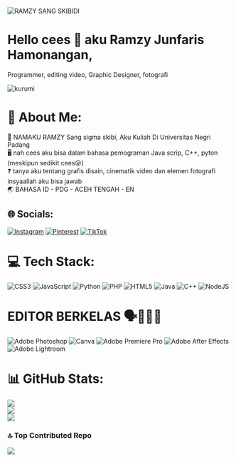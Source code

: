![RAMZY SANG SKIBIDI](https://github.com/user-attachments/assets/92133555-907e-4022-8859-8958be303329)


# Hello cees 👻 aku Ramzy Junfaris Hamonangan,
Programmer, editing video, Graphic Designer, fotografi 

![kurumi](https://github.com/user-attachments/assets/057ee79d-bc32-4689-b1d2-6ac1f2048f0e)

# 💫 About Me:
🫠 NAMAKU RAMZY Sang sigma skibi, Aku Kuliah Di Universitas Negri Padang<br>🖥️ nah cees aku bisa dalam bahasa pemograman Java scrip, C++, pyton (meskipun sedikit cees😝)<br>❓ tanya aku tentang grafis disain, cinematik video dan elemen fotografi insyaallah aku bisa jawab<br>🌏 BAHASA ID - PDG - ACEH TENGAH - EN


## 🌐 Socials:
[![Instagram](https://img.shields.io/badge/Instagram-%23E4405F.svg?logo=Instagram&logoColor=white)](https://instagram.com/sintax.error.100) [![Pinterest](https://img.shields.io/badge/Pinterest-%23E60023.svg?logo=Pinterest&logoColor=white)](https://pinterest.com/junfarisramji) [![TikTok](https://img.shields.io/badge/TikTok-%23000000.svg?logo=TikTok&logoColor=white)](https://tiktok.com/@sleepskings.official) 

# 💻 Tech Stack:
![CSS3](https://img.shields.io/badge/css3-%231572B6.svg?style=flat&logo=css3&logoColor=white) ![JavaScript](https://img.shields.io/badge/javascript-%23323330.svg?style=flat&logo=javascript&logoColor=%23F7DF1E) ![Python](https://img.shields.io/badge/python-3670A0?style=flat&logo=python&logoColor=ffdd54) ![PHP](https://img.shields.io/badge/php-%23777BB4.svg?style=flat&logo=php&logoColor=white) ![HTML5](https://img.shields.io/badge/html5-%23E34F26.svg?style=flat&logo=html5&logoColor=white) ![Java](https://img.shields.io/badge/java-%23ED8B00.svg?style=flat&logo=openjdk&logoColor=white) ![C++](https://img.shields.io/badge/c++-%2300599C.svg?style=flat&logo=c%2B%2B&logoColor=white) ![NodeJS](https://img.shields.io/badge/node.js-6DA55F?style=flat&logo=node.js&logoColor=white) 
# EDITOR BERKELAS 🗣️💯💯💯
![Adobe Photoshop](https://img.shields.io/badge/adobe%20photoshop-%2331A8FF.svg?style=flat&logo=adobe%20photoshop&logoColor=white) ![Canva](https://img.shields.io/badge/Canva-%2300C4CC.svg?style=flat&logo=Canva&logoColor=white) ![Adobe Premiere Pro](https://img.shields.io/badge/Adobe%20Premiere%20Pro-9999FF.svg?style=flat&logo=Adobe%20Premiere%20Pro&logoColor=white) ![Adobe After Effects](https://img.shields.io/badge/Adobe%20After%20Effects-9999FF.svg?style=flat&logo=Adobe%20After%20Effects&logoColor=white) ![Adobe Lightroom](https://img.shields.io/badge/Adobe%20Lightroom-31A8FF.svg?style=flat&logo=Adobe%20Lightroom&logoColor=white)
# 📊 GitHub Stats:
![](https://github-readme-stats.vercel.app/api?username=ramjitampan&theme=vue-dark&hide_border=false&include_all_commits=true&count_private=false)<br/>
![](https://github-readme-streak-stats.herokuapp.com/?user=ramjitampan&theme=vue-dark&hide_border=false)<br/>
![](https://github-readme-stats.vercel.app/api/top-langs/?username=ramjitampan&theme=vue-dark&hide_border=false&include_all_commits=true&count_private=false&layout=compact)

### 🔝 Top Contributed Repo
![](https://github-contributor-stats.vercel.app/api?username=ramjitampan&limit=5&theme=synthwave&combine_all_yearly_contributions=true)

<!-- Proudly created with GPRM ( https://gprm.itsvg.in ) -->
